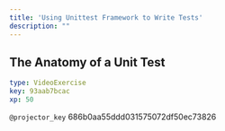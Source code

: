 ```yaml
---
title: 'Using Unittest Framework to Write Tests'
description: ""
---
```


## The Anatomy of a Unit Test

```yaml
type: VideoExercise
key: 93aab7bcac
xp: 50
```

`@projector_key`
686b0aa55ddd031575072df50ec73826
